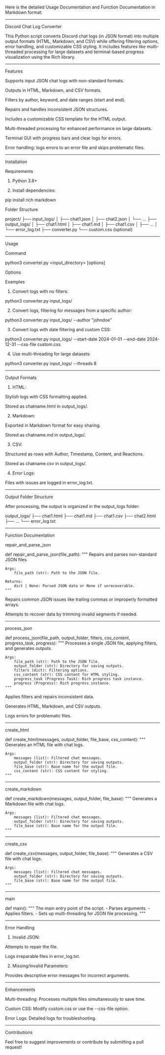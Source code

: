 Here is the detailed Usage Documentation and Function Documentation in Markdown format:


---

Discord Chat Log Converter

This Python script converts Discord chat logs (in JSON format) into multiple output formats (HTML, Markdown, and CSV) while offering filtering options, error handling, and customizable CSS styling. It includes features like multi-threaded processing for large datasets and terminal-based progress visualization using the Rich library.


---

Features

Supports input JSON chat logs with non-standard formats.

Outputs in HTML, Markdown, and CSV formats.

Filters by author, keyword, and date ranges (start and end).

Repairs and handles inconsistent JSON structures.

Includes a customizable CSS template for the HTML output.

Multi-threaded processing for enhanced performance on large datasets.

Terminal GUI with progress bars and clear logs for errors.

Error handling: logs errors to an error file and skips problematic files.



---

Installation

Requirements

1. Python 3.8+


2. Install dependencies:

pip install rich markdown



Folder Structure

project/
├── input_logs/
│   ├── chat1.json
│   ├── chat2.json
│   └── ...
├── output_logs/
│   ├── chat1.html
│   ├── chat1.md
│   ├── chat1.csv
│   ├── ...
│   └── error_log.txt
├── converter.py
└── custom.css (optional)


---

Usage

Command

python3 converter.py <input_directory> [options]

Options

Examples

1. Convert logs with no filters:

python3 converter.py input_logs/


2. Convert logs, filtering for messages from a specific author:

python3 converter.py input_logs/ --author "johndoe"


3. Convert logs with date filtering and custom CSS:

python3 converter.py input_logs/ --start-date 2024-01-01 --end-date 2024-12-31 --css-file custom.css


4. Use multi-threading for large datasets:

python3 converter.py input_logs/ --threads 8




---

Output Formats

1. HTML:

Stylish logs with CSS formatting applied.

Stored as chatname.html in output_logs/.



2. Markdown:

Exported in Markdown format for easy sharing.

Stored as chatname.md in output_logs/.



3. CSV:

Structured as rows with Author, Timestamp, Content, and Reactions.

Stored as chatname.csv in output_logs/.



4. Error Logs:

Files with issues are logged in error_log.txt.





---

Output Folder Structure

After processing, the output is organized in the output_logs folder:

output_logs/
├── chat1.html
├── chat1.md
├── chat1.csv
├── chat2.html
├── ...
└── error_log.txt


---

Function Documentation

repair_and_parse_json

def repair_and_parse_json(file_path):
    """
    Repairs and parses non-standard JSON files.

    Args:
        file_path (str): Path to the JSON file.

    Returns:
        dict | None: Parsed JSON data or None if unrecoverable.
    """

Repairs common JSON issues like trailing commas or improperly formatted arrays.

Attempts to recover data by trimming invalid segments if needed.



---

process_json

def process_json(file_path, output_folder, filters, css_content, progress_task, progress):
    """
    Processes a single JSON file, applying filters, and generates outputs.

    Args:
        file_path (str): Path to the JSON file.
        output_folder (str): Directory for saving outputs.
        filters (dict): Filtering options.
        css_content (str): CSS content for HTML styling.
        progress_task (Progress Task): Rich progress task instance.
        progress (Progress): Rich progress instance.
    """

Applies filters and repairs inconsistent data.

Generates HTML, Markdown, and CSV outputs.

Logs errors for problematic files.



---

create_html

def create_html(messages, output_folder, file_base, css_content):
    """
    Generates an HTML file with chat logs.

    Args:
        messages (list): Filtered chat messages.
        output_folder (str): Directory for saving outputs.
        file_base (str): Base name for the output file.
        css_content (str): CSS content for styling.
    """


---

create_markdown

def create_markdown(messages, output_folder, file_base):
    """
    Generates a Markdown file with chat logs.

    Args:
        messages (list): Filtered chat messages.
        output_folder (str): Directory for saving outputs.
        file_base (str): Base name for the output file.
    """


---

create_csv

def create_csv(messages, output_folder, file_base):
    """
    Generates a CSV file with chat logs.

    Args:
        messages (list): Filtered chat messages.
        output_folder (str): Directory for saving outputs.
        file_base (str): Base name for the output file.
    """


---

main

def main():
    """
    The main entry point of the script.
    - Parses arguments.
    - Applies filters.
    - Sets up multi-threading for JSON file processing.
    """


---

Error Handling

1. Invalid JSON:

Attempts to repair the file.

Logs irreparable files in error_log.txt.



2. Missing/Invalid Parameters:

Provides descriptive error messages for incorrect arguments.





---

Enhancements

Multi-threading: Processes multiple files simultaneously to save time.

Custom CSS: Modify custom.css or use the --css-file option.

Error Logs: Detailed logs for troubleshooting.



---

Contributions

Feel free to suggest improvements or contribute by submitting a pull request!


